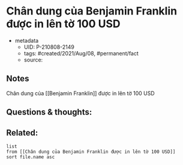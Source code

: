 ---
---

# Chân dung của Benjamin Franklin được in lên tờ 100 USD

- metadata
	- UID: P-210808-2149
	- tags: #created/2021/Aug/08, #permanent/fact 
	- source: 

## Notes
Chân dung của [[Benjamin Franklin]] được in lên tờ 100 USD

## Questions & thoughts:

## Related:
```dataview
list
from [[Chân dung của Benjamin Franklin được in lên tờ 100 USD]]
sort file.name asc
```

